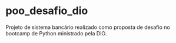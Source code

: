 # poo_desafio_dio
Projeto de sistema bancário realizado como proposta de desafio no bootcamp de Python ministrado pela DIO.
